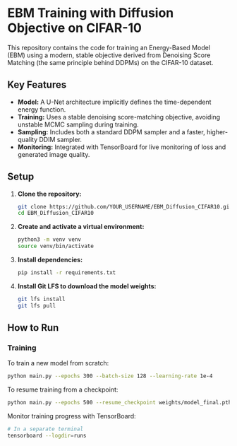 # EBM Training with Diffusion Objective on CIFAR-10

This repository contains the code for training an Energy-Based Model (EBM) using a modern, stable objective derived from Denoising Score Matching (the same principle behind DDPMs) on the CIFAR-10 dataset.

## Key Features
- **Model:** A U-Net architecture implicitly defines the time-dependent energy function.
- **Training:** Uses a stable denoising score-matching objective, avoiding unstable MCMC sampling during training.
- **Sampling:** Includes both a standard DDPM sampler and a faster, higher-quality DDIM sampler.
- **Monitoring:** Integrated with TensorBoard for live monitoring of loss and generated image quality.

## Setup

1.  **Clone the repository:**
    ```bash
    git clone https://github.com/YOUR_USERNAME/EBM_Diffusion_CIFAR10.git
    cd EBM_Diffusion_CIFAR10
    ```

2.  **Create and activate a virtual environment:**
    ```bash
    python3 -m venv venv
    source venv/bin/activate
    ```

3.  **Install dependencies:**
    ```bash
    pip install -r requirements.txt
    ```

4.  **Install Git LFS to download the model weights:**
    ```bash
    git lfs install
    git lfs pull
    ```

## How to Run

### Training
To train a new model from scratch:
```bash
python main.py --epochs 300 --batch-size 128 --learning-rate 1e-4
```
To resume training from a checkpoint:
```bash
python main.py --epochs 500 --resume_checkpoint weights/model_final.pth
```
Monitor training progress with TensorBoard:
```bash
# In a separate terminal
tensorboard --logdir=runs
```
